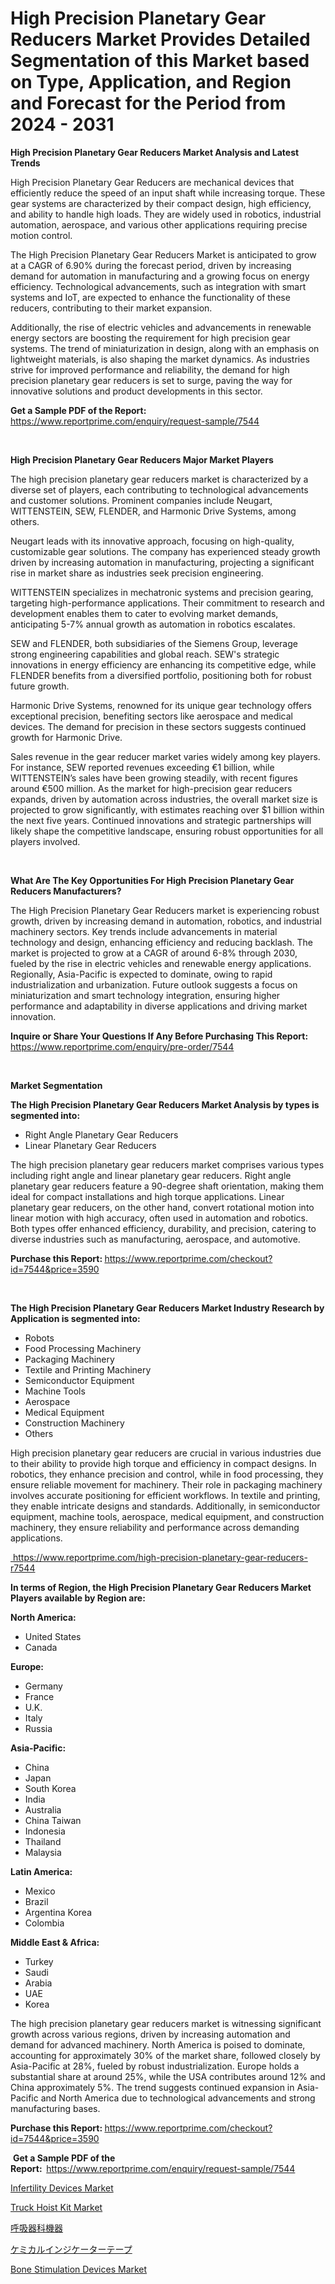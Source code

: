 <p><h1>High Precision Planetary Gear Reducers Market Provides Detailed Segmentation of this Market based on Type, Application, and Region and Forecast for the Period from 2024 - 2031</h1></p><p><strong>High Precision Planetary Gear Reducers Market Analysis and Latest Trends</strong></p>
<p><p>High Precision Planetary Gear Reducers are mechanical devices that efficiently reduce the speed of an input shaft while increasing torque. These gear systems are characterized by their compact design, high efficiency, and ability to handle high loads. They are widely used in robotics, industrial automation, aerospace, and various other applications requiring precise motion control.</p><p>The High Precision Planetary Gear Reducers Market is anticipated to grow at a CAGR of 6.90% during the forecast period, driven by increasing demand for automation in manufacturing and a growing focus on energy efficiency. Technological advancements, such as integration with smart systems and IoT, are expected to enhance the functionality of these reducers, contributing to their market expansion.</p><p>Additionally, the rise of electric vehicles and advancements in renewable energy sectors are boosting the requirement for high precision gear systems. The trend of miniaturization in design, along with an emphasis on lightweight materials, is also shaping the market dynamics. As industries strive for improved performance and reliability, the demand for high precision planetary gear reducers is set to surge, paving the way for innovative solutions and product developments in this sector.</p></p>
<p><strong>Get a Sample PDF of the Report:&nbsp;</strong> <a href="https://www.reportprime.com/enquiry/request-sample/7544">https://www.reportprime.com/enquiry/request-sample/7544</a></p>
<p>&nbsp;</p>
<p><strong>High Precision Planetary Gear Reducers Major Market Players</strong></p>
<p><p>The high precision planetary gear reducers market is characterized by a diverse set of players, each contributing to technological advancements and customer solutions. Prominent companies include Neugart, WITTENSTEIN, SEW, FLENDER, and Harmonic Drive Systems, among others.</p><p>Neugart leads with its innovative approach, focusing on high-quality, customizable gear solutions. The company has experienced steady growth driven by increasing automation in manufacturing, projecting a significant rise in market share as industries seek precision engineering.</p><p>WITTENSTEIN specializes in mechatronic systems and precision gearing, targeting high-performance applications. Their commitment to research and development enables them to cater to evolving market demands, anticipating 5-7% annual growth as automation in robotics escalates.</p><p>SEW and FLENDER, both subsidiaries of the Siemens Group, leverage strong engineering capabilities and global reach. SEW's strategic innovations in energy efficiency are enhancing its competitive edge, while FLENDER benefits from a diversified portfolio, positioning both for robust future growth.</p><p>Harmonic Drive Systems, renowned for its unique gear technology offers exceptional precision, benefiting sectors like aerospace and medical devices. The demand for precision in these sectors suggests continued growth for Harmonic Drive.</p><p>Sales revenue in the gear reducer market varies widely among key players. For instance, SEW reported revenues exceeding €1 billion, while WITTENSTEIN’s sales have been growing steadily, with recent figures around €500 million. As the market for high-precision gear reducers expands, driven by automation across industries, the overall market size is projected to grow significantly, with estimates reaching over $1 billion within the next five years. Continued innovations and strategic partnerships will likely shape the competitive landscape, ensuring robust opportunities for all players involved.</p></p>
<p>&nbsp;</p>
<p><strong>What Are The Key Opportunities For High Precision Planetary Gear Reducers Manufacturers?</strong></p>
<p><p>The High Precision Planetary Gear Reducers market is experiencing robust growth, driven by increasing demand in automation, robotics, and industrial machinery sectors. Key trends include advancements in material technology and design, enhancing efficiency and reducing backlash. The market is projected to grow at a CAGR of around 6-8% through 2030, fueled by the rise in electric vehicles and renewable energy applications. Regionally, Asia-Pacific is expected to dominate, owing to rapid industrialization and urbanization. Future outlook suggests a focus on miniaturization and smart technology integration, ensuring higher performance and adaptability in diverse applications and driving market innovation.</p></p>
<p><strong>Inquire or Share Your Questions If Any Before Purchasing This Report:</strong> <a href="https://www.reportprime.com/enquiry/pre-order/7544">https://www.reportprime.com/enquiry/pre-order/7544</a></p>
<p>&nbsp;</p>
<p><strong>Market Segmentation</strong></p>
<p><strong>The High Precision Planetary Gear Reducers Market Analysis by types is segmented into:</strong></p>
<p><ul><li>Right Angle Planetary Gear Reducers</li><li>Linear Planetary Gear Reducers</li></ul></p>
<p><p>The high precision planetary gear reducers market comprises various types including right angle and linear planetary gear reducers. Right angle planetary gear reducers feature a 90-degree shaft orientation, making them ideal for compact installations and high torque applications. Linear planetary gear reducers, on the other hand, convert rotational motion into linear motion with high accuracy, often used in automation and robotics. Both types offer enhanced efficiency, durability, and precision, catering to diverse industries such as manufacturing, aerospace, and automotive.</p></p>
<p><strong>Purchase this Report:&nbsp;</strong><a href="https://www.reportprime.com/checkout?id=7544&price=3590">https://www.reportprime.com/checkout?id=7544&price=3590</a></p>
<p>&nbsp;</p>
<p><strong>The High Precision Planetary Gear Reducers Market Industry Research by Application is segmented into:</strong></p>
<p><ul><li>Robots</li><li>Food Processing Machinery</li><li>Packaging Machinery</li><li>Textile and Printing Machinery</li><li>Semiconductor Equipment</li><li>Machine Tools</li><li>Aerospace</li><li>Medical Equipment</li><li>Construction Machinery</li><li>Others</li></ul></p>
<p><p>High precision planetary gear reducers are crucial in various industries due to their ability to provide high torque and efficiency in compact designs. In robotics, they enhance precision and control, while in food processing, they ensure reliable movement for machinery. Their role in packaging machinery involves accurate positioning for efficient workflows. In textile and printing, they enable intricate designs and standards. Additionally, in semiconductor equipment, machine tools, aerospace, medical equipment, and construction machinery, they ensure reliability and performance across demanding applications.</p></p>
<p><a href="https://www.reportprime.com/high-precision-planetary-gear-reducers-r7544">&nbsp;https://www.reportprime.com/high-precision-planetary-gear-reducers-r7544</a></p>
<p><strong>In terms of Region, the High Precision Planetary Gear Reducers Market Players available by Region are:</strong></p>
<p>
    <p> <strong> North America: </strong>
        <ul>
            <li>United States</li>
            <li>Canada</li>
        </ul>
        </p> 
    <p> <strong> Europe: </strong>
        <ul>
            <li>Germany</li>
            <li>France</li>
            <li>U.K.</li>
            <li>Italy</li>
            <li>Russia</li>
        </ul>
        </p> 
    <p> <strong> Asia-Pacific: </strong>
        <ul>
            <li>China</li>
            <li>Japan</li>
            <li>South Korea</li>
            <li>India</li>
            <li>Australia</li>
            <li>China Taiwan</li>
            <li>Indonesia</li>
            <li>Thailand</li>
            <li>Malaysia</li>
        </ul>
        </p> 
    <p> <strong> Latin America: </strong>
        <ul>
            <li>Mexico</li>
            <li>Brazil</li>
            <li>Argentina Korea</li>
            <li>Colombia</li>
        </ul>
        </p> 
    <p> <strong> Middle East & Africa: </strong>
        <ul>
            <li>Turkey</li>
            <li>Saudi</li>
            <li>Arabia</li>
            <li>UAE</li>
            <li>Korea</li>
        </ul>
    </p>
    </p>
<p><p>The high precision planetary gear reducers market is witnessing significant growth across various regions, driven by increasing automation and demand for advanced machinery. North America is poised to dominate, accounting for approximately 30% of the market share, followed closely by Asia-Pacific at 28%, fueled by robust industrialization. Europe holds a substantial share at around 25%, while the USA contributes around 12% and China approximately 5%. The trend suggests continued expansion in Asia-Pacific and North America due to technological advancements and strong manufacturing bases.</p></p>
<p><strong>Purchase this Report: </strong><a href="https://www.reportprime.com/checkout?id=7544&price=3590">https://www.reportprime.com/checkout?id=7544&price=3590</a></p>
<p>&nbsp;<strong>Get a Sample PDF of the Report:&nbsp;&nbsp;</strong><a href="https://www.reportprime.com/enquiry/request-sample/7544">https://www.reportprime.com/enquiry/request-sample/7544</a></p>
<p><strong></strong></p>
<p><p><a href="https://medium.com/@edidukagjini137/the-infertility-devices-market-research-report-provides-an-in-depth-and-up-to-date-analysis-of-de4906f2dab4">Infertility Devices Market</a></p><p><a href="https://www.linkedin.com/pulse/what-innovations-shaping-truck-hoist-kit-market-application-agntf?trackingId=Ee8VV%2FlkS8qJIdYLKdTzpQ%3D%3D">Truck Hoist Kit Market</a></p><p><a href="https://medium.com/@ismaelblick2023/pulmonology-device-market-%E3%81%AE%E3%82%B0%E3%83%AD%E3%83%BC%E3%83%90%E3%83%AB%E5%B8%82%E5%A0%B4%E6%A6%82%E8%A6%81%E3%81%AF-%E4%B8%96%E7%95%8C%E3%81%8A%E3%82%88%E3%81%B3%E4%B8%BB%E8%A6%81%E5%B8%82%E5%A0%B4%E3%81%AB%E3%81%8A%E3%81%91%E3%82%8B%E6%A5%AD%E7%95%8C%E3%81%AB%E5%BD%B1%E9%9F%BF%E3%82%92%E4%B8%8E%E3%81%88%E3%82%8B%E4%B8%BB%E8%A6%81%E3%81%AA%E3%83%88%E3%83%AC%E3%83%B3%E3%83%89%E3%81%AB%E3%81%A4%E3%81%84%E3%81%A6-%E7%8B%AC%E8%87%AA%E3%81%AE%E8%A6%96%E7%82%B9%E3%82%92%E6%8F%90%E4%BE%9B%E3%81%97%E3%81%BE%E3%81%99-c76a6e729b16">呼吸器科機器</a></p><p><a href="https://medium.com/@ismaelblick2023/%E5%B8%82%E5%A0%B4%E4%BA%88%E6%B8%AC-%E3%82%B0%E3%83%AD%E3%83%BC%E3%83%90%E3%83%AB%E5%8C%96%E5%AD%A6%E3%82%A4%E3%83%B3%E3%82%B8%E3%82%B1%E3%83%BC%E3%82%BF%E3%83%BC-%E3%83%86%E3%83%BC%E3%83%97%E3%81%AE%E5%8B%95%E5%90%91%E3%81%A8%E5%BD%B1%E9%9F%BF%E5%88%86%E6%9E%90-2024%E5%B9%B4-2031%E5%B9%B4-8acce7e0f03d">ケミカルインジケーターテープ</a></p><p><a href="https://medium.com/@edidukagjini137/the-global-bone-stimulation-devices-market-is-at-the-forefront-of-innovation-driving-rapid-7e509133f762?postPublishedType=initial">Bone Stimulation Devices Market</a></p></p>